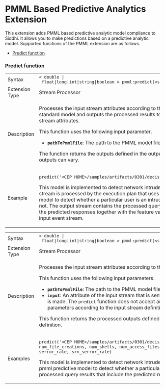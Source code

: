 # PMML Based Predictive Analytics Extension

This extension adds PMML based predictive analytic model compliance to
Siddhi. It allows you to make predictions based on a predictive analytic
model. Supported functions of the PMML extension are as follows.

-   [Predict
    function](#PMMLBasedPredictiveAnalyticsExtension-Predictfunction)

### Predict function

<table>
<colgroup>
<col style="width: 50%" />
<col style="width: 50%" />
</colgroup>
<tbody>
<tr class="odd">
<td>Syntax</td>
<td><code>&lt; double | float|long|int|string|boolean &gt; pmml:predict(&lt;string&gt; pathToPmmlFile)</code></td>
</tr>
<tr class="even">
<td>Extension Type</td>
<td>Stream Processor</td>
</tr>
<tr class="odd">
<td>Description</td>
<td><p>Processes the input stream attributes according to the defined PMML standard model and outputs the processed results together with the input stream attributes.</p>
<p>This function uses the following input parameter.</p>
<ul>
<li><strong><code>pathToPmmlFile</code></strong>: The path to the PMML model file.</li>
</ul>
<p>The function returns the outputs defined in the output fields. The number of outputs can vary.</p></td>
</tr>
<tr class="even">
<td>Example</td>
<td><p><code>predict('&lt;CEP HOME&gt;/samples/artifacts/0301/decision-tree.pmml')</code></p>
<p>This model is implemented to detect network intruders. The input event stream is processed by the execution plan that uses the pmml predictive model to detect whether a particular user is an intruder to the network or not. The output stream contains the processed query results that include the predicted responses together with the feature values extracted from the input event stream.</p></td>
</tr>
</tbody>
</table>

<table>
<colgroup>
<col style="width: 50%" />
<col style="width: 50%" />
</colgroup>
<tbody>
<tr class="odd">
<td>Syntax</td>
<td><code>&lt; double | float|long|int|string|boolean &gt; pmml:predict(&lt;string&gt; pathToPmmlFile,  &lt;double|float|long|int|string|boolean&gt; input )</code></td>
</tr>
<tr class="even">
<td>Extension Type</td>
<td>Stream Processor</td>
</tr>
<tr class="odd">
<td>Description</td>
<td><p>Processes the input stream attributes according to the defined PMML standards model and outputs the processed results.</p>
<p>This function uses the following input parameters.</p>
<ul>
<li><strong><code>pathToPmmlFile</code></strong>: The path to the PMML model file.</li>
<li><strong><code>input</code></strong>: An attribute of the input stream that is sent to the PMML standard model as a value to based on which the prediction is made. The <code>predict</code> function does not accept any constant values as input parameters. You can have multiple input parameters according to the input stream definition.</li>
</ul>
<p>This function returns the processed outputs defined in the query. The number of outputs can vary depending on the query definition.</p></td>
</tr>
<tr class="even">
<td>Examples</td>
<td><p><code>predict('&lt;CEP HOME&gt;/samples/artifacts/0301/decision-tree.pmml', root_shell, su_attempted, num_root, num_file_creations, num_shells, num_access_files, num_outbound_cmds, is_host_login, is_guest_login , count, srv_count, serror_rate, srv_serror_rate)</code></p>
<p>This model is implemented to detect network intruders. The input event stream is processed by the execution plan that uses the pmml predictive model to detect whether a particular user is an intruder to the network or not. The output stream contains the processed query results that include the predicted responses.</p></td>
</tr>
</tbody>
</table>
